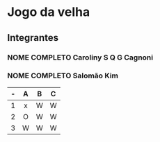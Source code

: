 # Jogo da velha
## Integrantes
### NOME COMPLETO Caroliny S Q G Cagnoni
### NOME COMPLETO Salomão Kim


| -  |  A     | B     | C     |
| -- | :---:  | :---: | :---: |
| 1  | x      | W     | W     |
| 2  | O     | W     | W     |
| 3  | W      | W     | W     
